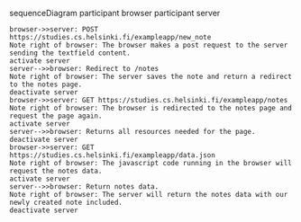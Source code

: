 sequenceDiagram
    participant browser
    participant server

    browser->>server: POST https://studies.cs.helsinki.fi/exampleapp/new_note
    Note right of browser: The browser makes a post request to the server sending the textfield content.
    activate server
    server-->>browser: Redirect to /notes
    Note right of browser: The server saves the note and return a redirect to the notes page.
    deactivate server
    browser->>server: GET https://studies.cs.helsinki.fi/exampleapp/notes
    Note right of browser: The browser is redirected to the notes page and request the page again.
    activate server
    server-->>browser: Returns all resources needed for the page.
    deactivate server
    browser->>server: GET https://studies.cs.helsinki.fi/exampleapp/data.json
    Note right of browser: The javascript code running in the browser will request the notes data.
    activate server
    server-->>browser: Return notes data.
    Note right of browser: The server will return the notes data with our newly created note included.
    deactivate server